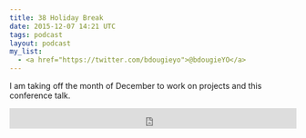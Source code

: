 ```yaml
---
title: 38 Holiday Break
date: 2015-12-07 14:21 UTC
tags: podcast
layout: podcast
my_list: 
  - <a href="https://twitter.com/bdougieyo">@bdougieYO</a>
---
```

I am taking off the month of December to work on projects and this conference talk.

<iframe frameborder='0' height='36px' scrolling='no' seamless src='https://simplecast.fm/e/21899?style=light' width='100%'></iframe>

